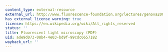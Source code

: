 ```yaml
---
content_type: external-resource
external_url: http://www.fluorescence-foundation.org/lectures/genova2007/lecture6.pdf
has_external_license_warning: true
license: https://en.wikipedia.org/wiki/All_rights_reserved
status: ''
title: Fluorescent light microscopy (PDF)
uid: ade9d073-08b4-4e03-bd9f-99cdc6657182
wayback_url: ''
---
```

